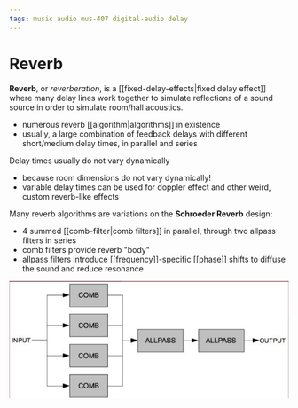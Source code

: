 ```yaml
---
tags: music audio mus-407 digital-audio delay
---
```


# Reverb

**Reverb**, or _reverberation_, is a [[fixed-delay-effects|fixed delay effect]] where many delay lines work together to simulate reflections of a sound source in order to simulate room/hall acoustics.

- numerous reverb [[algorithm|algorithms]] in existence
- usually, a large combination of feedback delays with different short/medium delay times, in parallel and series

Delay times usually do not vary dynamically

- because room dimensions do not vary dynamically!
- variable delay times can be used for doppler effect and other weird, custom reverb-like effects

Many reverb algorithms are variations on the **Schroeder Reverb** design:

- 4 summed [[comb-filter|comb filters]] in parallel, through two allpass filters in series
- comb filters provide reverb "body"
- allpass filters introduce [[frequency]]-specific [[phase]] shifts to diffuse the sound and reduce resonance

![Schroeder reverb design](../attachments/schroeder-reverb-design.png)
